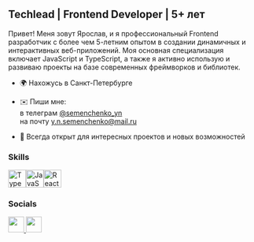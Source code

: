 [](https://user-images.githubusercontent.com/18350557/176309783-0785949b-9127-417c-8b55-ab5a4333674e.gif)
---------------------------------------------------------------------------------------------------------

Techlead | Frontend Developer | 5+ лет
-----------------------------

Привет! Меня зовут Ярослав, и я профессиональный Frontend разработчик с более чем 5-летним опытом в создании динамичных и интерактивных веб-приложений. Моя основная специализация включает JavaScript и TypeScript, а также я активно использую и развиваю проекты на базе современных фреймворков и библиотек.

* 🌍  Нахожусь в Санкт-Петербурге
   
* ✉️  Пиши мне:   
  в телеграм [@semenchenko_yn](https://t.me/semenchenko_yn)   
  на почту [y.n.semenchenko@mail.ru](mailto:y.n.semenchenko@mail.ru)   
   
* 🤝  Всегда открыт для интересных проектов и новых возможностей
   
### Skills

<p align="left">
<a href="https://www.typescriptlang.org/" target="_blank" rel="noreferrer"><img src="https://raw.githubusercontent.com/danielcranney/readme-generator/main/public/icons/skills/typescript-colored.svg" width="36" height="36" alt="TypeScript" /></a><a href="https://developer.mozilla.org/en-US/docs/Web/JavaScript" target="_blank" rel="noreferrer"><img src="https://raw.githubusercontent.com/danielcranney/readme-generator/main/public/icons/skills/javascript-colored.svg" width="36" height="36" alt="JavaScript" /></a><a href="https://reactjs.org/" target="_blank" rel="noreferrer"><img src="https://raw.githubusercontent.com/danielcranney/readme-generator/main/public/icons/skills/react-colored.svg" width="36" height="36" alt="React" /></a>
</p>

### Socials

<p align="left"> <a href="https://www.github.com/ynsem" target="_blank" rel="noreferrer"> <picture> <source media="(prefers-color-scheme: dark)" srcset="https://raw.githubusercontent.com/danielcranney/readme-generator/main/public/icons/socials/github-dark.svg" /> <source media="(prefers-color-scheme: light)" srcset="https://raw.githubusercontent.com/danielcranney/readme-generator/main/public/icons/socials/github.svg" /> <img src="https://raw.githubusercontent.com/danielcranney/readme-generator/main/public/icons/socials/github.svg" width="32" height="32" /> </picture> </a> <a href="https://www.linkedin.com/in/yaroslav-semenchenko-frontend-developer" target="_blank" rel="noreferrer"> <picture> <source media="(prefers-color-scheme: dark)" srcset="https://raw.githubusercontent.com/danielcranney/readme-generator/main/public/icons/socials/linkedin-dark.svg" /> <source media="(prefers-color-scheme: light)" srcset="https://raw.githubusercontent.com/danielcranney/readme-generator/main/public/icons/socials/linkedin.svg" /> <img src="https://raw.githubusercontent.com/danielcranney/readme-generator/main/public/icons/socials/linkedin.svg" width="32" height="32" /> </picture> </a></p>
